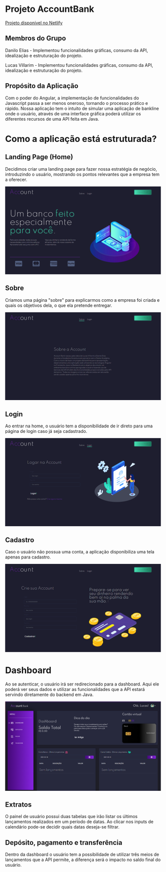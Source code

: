 # Projeto AccountBank

[Projeto disponível no Netlify](https://accountbank.netlify.app/)

## Membros do Grupo

Danilo Elias - Implementou funcionalidades gráficas, consumo da API, idealização e estruturação do projeto.

Lucas Villarim - Implementou funcionalidades gráficas, consumo da API, idealização e estruturação do projeto.

## Propósito da Aplicação

Com o poder do Angular, a implementação de funcionalidades do Javascript passa a ser 
menos oneroso, tornando o processo prático e rápido. 
Nossa aplicação tem o intuito de simular uma aplicação de bankline onde o usuário, 
através de uma interface gráfica poderá utilizar os diferentes recursos de uma API 
feita em Java.

# Como a aplicação está estruturada?

## Landing Page (Home)

Decidimos criar uma landing page para fazer nossa estratégia de negócio, introduzindo o usuário,
mostrando os pontos relevantes que a empresa tem a oferecer.

![Account Bank](./readme-img/home.png)

## Sobre

Criamos uma página "sobre" para explicarmos como a empresa foi criada e quais os objetivos dela,
 o que ela pretende entregar.

 ![Account Bank](./readme-img/sobre.png)

## Login

Ao entrar na home, o usuário tem a disponibilidade de ir direto para uma página de login caso já seja cadastrado.

![Account Bank](./readme-img/login.png)

## Cadastro

Caso o usuário não possua uma conta, a aplicação disponibiliza uma tela apenas para cadastro.

![Account Bank](./readme-img/register.png)

# Dashboard

Ao se autenticar, o usuário irá ser redirecionado para a dashboard. Aqui ele poderá ver seus dados e 
utilizar as funcionalidades que a API estará servindo diretamente do backend em Java. 

![Account Bank](./readme-img/dashboard.png)

## Extratos

O painel de usuário possui duas tabelas que irão listar os últimos lançamentos realizados em um período de datas.
Ao clicar nos inputs de calendário pode-se decidir quais datas deseja-se filtrar.

## Depósito, pagamento e transferência

Dentro da dashboard o usuário tem a possibilidade de utilizar três meios de lançamentos que a API permite, a diferença será o impacto no saldo final do usuário.
